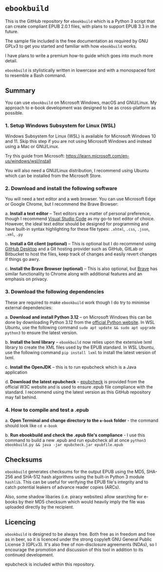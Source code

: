 # `ebookbuild`

This is the GitHub repository for `ebookbuild` which is a Python 3 script that can create compliant EPUB 2.0.1 files, with plans to support EPUB 3.3 in the future.

The sample file included is the free documentation as required by GNU GPLv3 to get you started and familiar with how `ebookbuild` works.

I have plans to write a premium how-to guide which goes into much more detail.

`ebookbuild` is stylistically written in lowercase and with a monospaced font to resemble a Bash command.

## Summary
You can use `ebookbuild` on Microsoft Windows, macOS and GNU/Linux. My approach to e-book development was designed to be as cross-platform as possible.

### 1. Setup Windows Subsystem for Linux (WSL)
Windows Subsystem for Linux (WSL) is available for Microsoft Windows 10 and 11. Skip this step if you are not using Microsoft Windows and instead using a Mac or GNU/Linux.

Try this guide from Microsoft: https://learn.microsoft.com/en-us/windows/wsl/install

You will also need a GNU/Linux distribution, I recommend using Ubuntu which can be installed from the Microsoft Store.

### 2. Download and install the following software
You will need a text editor and a web browser. You can use Microsoft Edge or Google Chrome, but I recommend the Brave Browser:

a. **Install a text editor** – Text editors are a matter of personal preference, though I recommend [Visual Studio Code](https://code.visualstudio.com/) as my go-to text editor of choice. However, the ideal text editor should be designed for programming and have built-in syntax highlighting for these file types: `.xhtml`, `.css`, `.json`, `.xml`, `.py`

b. **Install a Git client (optional)** – This is optional but I do recommend using [GitHub Desktop](https://desktop.github.com/) and a Git hosting provider such as GitHub, GitLab or Bitbucket to host the files, keep track of changes and easily revert changes if things go awry.

c. **Install the Brave Browser (optional)** – This is also optional, but [Brave](https://brave.com/) has similar functionality to Chrome along with additional features and an emphasis on privacy.

### 3. Download the following dependencies
These are required to make `ebookbuild` work though I do try to minimise external dependencies:

a. **Download and install Python 3.12** – on Microsoft Windows this can be done by downloading Python 3.12 from the [official Python website](https://www.python.org/). In WSL Ubuntu, use the following command `sudo apt update && sudo apt upgrade python3` to ensure the latest version.

b. **Install the lxml library** – `ebookbuild` now relies upon the extensive lxml library to create the XML files used by the EPUB standard. In WSL Ubuntu, use the following command `pip install lxml` to install the latest version of lxml.

c. **Install the OpenJDK** – this is to run epubcheck which is a Java application

d. **Download the latest epubcheck** – [epubcheck](https://www.w3.org/publishing/epubcheck/) is provided from the official W3C website and is used to ensure .epub file compliance with the standard. I recommend using the latest version as this GitHub repository may fall behind.

### 4. How to compile and test a .epub

a. **Open Terminal and change directory to the `e-book` folder** - the command should look like `cd e-book`

b. **Run ebookbuild and check the .epub file's compliance** - I use this command to build a new .epub and run epubcheck all at once `python3 ebookbuild.py && java -jar epubcheck.jar epubfile.epub`

## Checksums

`ebookbuild` generates checksums for the output EPUB using the MD5, SHA-256 and SHA-512 hash algorithms using the built-in Python 3 module `hashlib`. This can be useful for verifying the EPUB file's integrity and to catch potential leakers of advance reader copies (ARCs).

Also, some shadow libaries (i.e. piracy websites) allow searching for e-books by their MD5 checksum which would heavily imply the file was uploaded directly by the recipient.

## Licencing

`ebookbuild` is designed to be always free. Both free as in freedom and free as in beer, so it is licenced under the strong copyleft GNU General Public License 3 (GPLv3). It's also free of non-disclosure agreements (NDAs), so I encourage the promotion and discussion of this tool in addition to its continued development.

epubcheck is included within this repository.